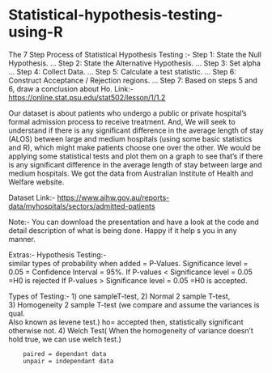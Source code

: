 # Statistical-hypothesis-testing-using-R

The 7 Step Process of Statistical Hypothesis Testing :-
      Step 1: State the Null Hypothesis. ...
      Step 2: State the Alternative Hypothesis. ...
      Step 3: Set alpha ...
      Step 4: Collect Data. ...
      Step 5: Calculate a test statistic. ...
      Step 6: Construct Acceptance / Rejection regions. ...
      Step 7: Based on steps 5 and 6, draw a conclusion about Ho.
Link:- https://online.stat.psu.edu/stat502/lesson/1/1.2

Our dataset is about patients who undergo a public or private hospital’s formal admission process to receive treatment. And, We will seek to understand if there is any significant difference in the average length of stay (ALOS) between large and medium hospitals (using some basic statistics and R), which might make patients choose one over the other. 
We would be applying some statistical tests and plot them on a graph to see that’s if there is any significant difference in the average length of stay between large and medium hospitals.  We got the data from Australian Institute of Health and Welfare website.

Dataset Link:- https://www.aihw.gov.au/reports-data/myhospitals/sectors/admitted-patients

Note:- You can download the presentation and have a look at the code and detail description of what is being done. Happy if it help s you in any manner. 

Extras:- 
Hypothesis Testing:- 	
		similar types of probability when added = P-Values.
		Significance level = 0.05 = Confidence Interval = 95%.
		If P-values < Significance level = 0.05  =H0 is rejected 
		If P-values > Significance level = 0.05  =H0 is accepted.

Types of Testing:-
		1) one sampleT-test, 
		2) Normal 2 sample T-test,  
		3) Homogeneity 2 sample T-test (we compare and assume the variances is qual. 	  
		Also known as levene test.) ho= accepted then, statistically significant otherwise not.
		4) Welch Test( When the homogeneity of variance doesn’t hold true, we can use welch test.)

		paired = dependant data
		unpair = independant data
		


